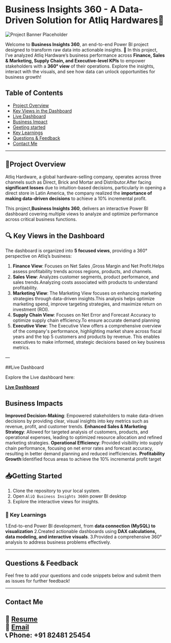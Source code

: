 # Business Insights 360 - A Data-Driven Solution for Atliq Hardwares🎉

![Project Banner Placeholder](https://github.com/najirh/Flipkart--SQL-Project-B01/blob/main/flipkart.jpg)

Welcome to **Business Insights 360**, an end-to-end Power BI project designed to transform raw data into actionable insights. 🚀
In this project, I’ve analyzed Atliq Hardware’s business performance across **Finance, Sales & Marketing, Supply Chain, and Executive-level KPIs** to empower stakeholders with a **360° view** of their operations. Explore the insights, interact with the visuals, and see how data can unlock opportunities for business growth! 

## Table of Contents
- [Project Overview](#project-overview)
- [Key Views in the Dashboard](#key-views-in-dashboard)
- [Live Dashboard](#live-dashboard)
- [Business Impact](#business-impact)
- [Geeting started](#getting-started)
- [Key Learnings](#key-learnings)
- [Questions & Feedback](#questions--feedback)
- [Contact Me](#contact-me)

---

## 🚀Project Overview

Atliq Hardware, a global hardware-selling company, operates across three channels such as Direct, Brick and Mortar and Distributor.After facing **significant losses** due to intuition-based decisions, particularly in opening a direct store in Latin America, the company realized the **importance of making data-driven decisions** to achieve a 10% incremental profit.

This project,**Business Insights 360**, delivers an interactive Power BI dashboard covering multiple views to analyze and optimize performance across critical business functions.

## 🔍 Key Views in the Dashboard

The dashboard is organized into **5 focused views**, providing a 360° perspective on Atliq’s business:


1. **Finance View**: Focuses on Net Sales ,Gross Margin and  Net Profit.Helps assess profitability trends across regions, products, and channels.
2. **Sales View**: Analyzes customer segments, product performance, and sales trends.Analyzing costs associated with products to understand profitability.
3. **Marketing View**: The Marketing View focuses on enhancing marketing strategies through data-driven insights.This analysis helps optimize marketing spend, improve targeting strategies, and maximize return on investment (ROI).
4. **Supply Chain View**: Focuses on Net Error and Forecast Accuracy to optimize supply chain efficiency.To ensure accurate demand planning
5. **Executive View**: The Executive View offers a comprehensive overview of the company's performance, highlighting market share across fiscal years and the top 5 customers and products by revenue. This enables executives to make informed, strategic decisions based on key business metrics.

—

##Live Dashboard

Explore the Live dashboard here:

**[Live Dashboard](https://app.powerbi.com/view?r=eyJrIjoiYzA3YTc4YTQtYTdhOS00N2NiLTlhZGMtNmU3NzljZDNhOGVhIiwidCI6ImM2ZTU0OWIzLTVmNDUtNDAzMi1hYWU5LWQ0MjQ0ZGM1YjJjNCJ9)**  

## Business Impacts

**Improved Decision-Making**: Empowered stakeholders to make data-driven decisions by providing clear, visual insights into key metrics such as revenue, profit, and customer trends.
**Enhanced Sales & Marketing Strategy**: Allowed for targeted analysis of customers, products, and operational expenses, leading to optimized resource allocation and refined marketing strategies.
**Operational Efficiency**: Provided visibility into supply chain performance, focusing on net error rates and forecast accuracy, resulting in better demand planning and reduced inefficiencies.
**Profitability Growth**:Identified focus areas to achieve the 10% incremental profit target


## 📥Getting Started

1.  Clone the repository to your local system.
2.  Open `AliQ Business Insights 360`in power BI desktop
3.  Explore the interactive views for insights.

### 🔑 Key Learnings

1.End-to-end Power BI development, from **data connection (MySQL) to visualization**
2.Created actionable dashboards using **DAX calculations, data modeling, and interactive visuals**.
3.Provided a comprehensive 360° analysis to address business problems effectively.

---

## Questions & Feedback

Feel free to add your questions and code snippets below and submit them as issues for further feedback!

---

## Contact Me


📄 **[Resume](https://drive.google.com/file/d/1MprFBFLA7zugNGkSlYkCJwafZDyyVYur/view?usp=sharing)**  
📧 **[Email](mailto:surekafathimasf2003@gmail.com)**  
📞 **Phone**: +91 82481 25454
---

